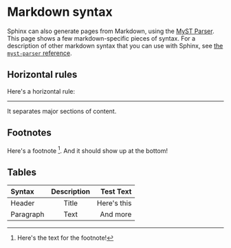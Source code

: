 # Markdown syntax

Sphinx can also generate pages from Markdown, using the [MyST Parser](https://myst-parser.readthedocs.io).
This page shows a few markdown-specific pieces of syntax.
For a description of other markdown syntax that you can use with Sphinx, see [the `myst-parser` reference](https://myst-parser.readthedocs.io/en/latest/syntax/reference.html).

## Horizontal rules

Here's a horizontal rule:

---

It separates major sections of content.

## Footnotes

Here's a footnote [^myfootnote]. And it should show up at the bottom!

[^myfootnote]: Here's the text for the footnote!

## Tables

| Syntax    | Description |   Test Text |
| :-------- | :---------: | ----------: |
| Header    |    Title    | Here's this |
| Paragraph |    Text     |    And more |
